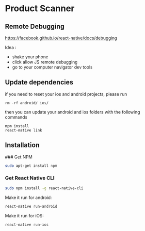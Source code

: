 # Product Scanner

## Remote Debugging

https://facebook.github.io/react-native/docs/debugging

Idea :
- shake your phone
- click allow JS remote debugging
- go to your computer navigator dev tools

## Update dependencies

if you need to reset your ios and android projects, please run

```
rm -rf android/ ios/
```

then you can update your android and ios folders with the following commands

```
npm install
react-native link
```

## Installation

### Get NPM
```bash
sudo apt-get install npm
```

### Get React Native CLI
```bash
sudo npm install -g react-native-cli
```

Make it run for android: 
```bash
react-native run-android
```

Make it run for iOS:
```bash
react-native run-ios
```
